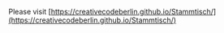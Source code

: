 Please visit [https://creativecodeberlin.github.io/Stammtisch/](https://creativecodeberlin.github.io/Stammtisch/)

